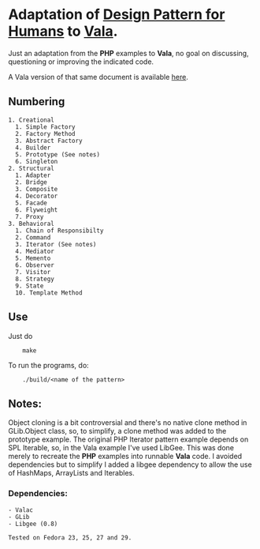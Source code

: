 # Adaptation of [Design Pattern for Humans](https://github.com/kamranahmedse/design-patterns-for-humans/blob/master/README.md) to [Vala](https://en.wikipedia.org/wiki/Vala_(programming_language)).
Just an adaptation from the **PHP** examples to **Vala**, no goal on discussing, questioning or improving the indicated code.

A Vala version of that same document is available [here](https://github.com/design-patterns-for-humans/vala).

## Numbering
	1. Creational
	  1. Simple Factory
	  2. Factory Method 
	  3. Abstract Factory
	  4. Builder
	  5. Prototype (See notes)
	  6. Singleton
	2. Structural
	  1. Adapter
	  2. Bridge
      3. Composite
      4. Decorator
      5. Facade
      6. Flyweight
      7. Proxy
	3. Behavioral
	  1. Chain of Responsibilty
	  2. Command
	  3. Iterator (See notes)
	  4. Mediator
	  5. Memento
	  6. Observer
	  7. Visitor
	  8. Strategy
	  9. State
	  10. Template Method
## Use
Just do
```shell
    make
```
To run the programs, do:
```shell
    ./build/<name of the pattern>
```
## Notes:
Object cloning is a bit controversial and there's no native clone method in GLib.Object class, so, to simplify, a clone method was added to the prototype example. The original PHP Iterator pattern example depends on SPL Iterable, so, in the Vala example I've used LibGee. This was done merely to recreate the **PHP** examples into runnable **Vala** code. I avoided dependencies but to simplify I added a libgee dependency to allow the use of HashMaps, ArrayLists and Iterables.

### Dependencies:
    - Valac
    - GLib
    - Libgee (0.8)
    
    Tested on Fedora 23, 25, 27 and 29.
